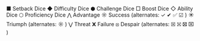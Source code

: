 ■ Setback Dice 
◆ Difficulty Dice 
⬢ Challenge Dice 
□ Boost Dice 
◇ Ability Dice 
⬡ Proficiency Dice 
⋀ Advantage 
☼ Success  (alternates: ✓ ✔ ✅  ☑ )
☀ Triumph (alternates: ☼ )
⋁ Threat 
𝝬 Failure 
⦻ Despair (alternates: ☒ ⛝ 🝱 ⌧ )